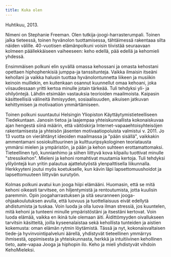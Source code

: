 ```yaml
---
title: Kuka olen
---
```

Huhtikuu, 2013.

Nimeni on Stephanie Freeman. Olen tutkija-joogi-harrasterumpali. 
Toinen jalka tieteessä, toinen
hyvänolon tuottamisessa, tähtäimessä rakentaaa silta näiden
välille. 40-vuotisen elämänpolkuni voisin tiivistää
seuraavaan kolmeen päällekkäiseen vaiheeseen: keho edellä, pää
edellä ja kehomieli yhdessä. 

Ensimmäisen polkuni elin syvällä
omassa kehossani ja omasta kehostani opettaen hiphophenkisiä jumppa-ja
tanssitunteja. Vaikka ilmaisin itseäni kehollani ja vaikka halusin tuottaa
hyvänolontunnetta liikeen ja musiikin keinoin muillekin, en kuitenkaan osannut kuunnellut omaa kehoani,
joka viisaudessaan yritti kertoa minulle jotain tärkeää. Tuli tehdyksi
yli- ja ohilyöntejä. Lähdin etsimään vastauksia teorioiden
maailmoista. Kaipasin käsitteellisiä välineitä ihmisyyden,
sosiaalisuuden, aikuisen jatkuvan kehittymisen ja motivaation
ymmärtämiseen. 

Toinen polkuni suuntautui Helsingin Yliopiston
Käyttäytymistieteelliseen Tiedekuntaan. Janosin tietoa ja laajempaa
yhteiskunnallista kokonaiskuvaa ajan hengestä siinä määrin, että
väitöskirja Internet-vapaaehtoisyhteisöjen rakentamisesta ja yhteisön jäsenten
motivaatiopoluista valmistui v. 2011. Jo 13 vuotta on vierähtänyt
ideoiden maailmassa ja "pään  sisällä", vaikkakin ammentamani sosiokulttuurinen ja
kulttuuripsykologinen teoriatausta ymmärsi mielen ja
ympäristön, ja pään ja kehon suhteen erottamattomaksi. Tieteellinen työ,
kunnianhimo ja siihen liittyvä kova kilpailu tuottivat minulle
"stressikehon". Mieleni ja kehoni romahtivat muutamia kertoja. Tuli tehdyksi ylilyöntejä kun yritin palautua ajattelutyöstä ylenpalttisella
liikunnalla. Herkkyyteni joutui myös koetukselle, kun kävin läpi
lapsettomuushoidot ja lapsettomuuteen liittyvän surutyön. 

Kolmas polkuni avatui kun jooga hiipi elämääni. Huomasin, että se mitä
kehoni oikeasti tarvitsee, on hiljentymistä ja rentoutumista, jotta
kuulisin paremmin. Opin joogaharrastuksen ja sitä seuranneen
jooga-ohjaakoulutuksen avulla, että luovuus ja tuotteliaisuus eivät
edellytä ahdistumista ja tuskaa. Voin luoda ja olla luova ilman
stressiä, jos kuuntelen, mitä kehoni ja tunteeni minulle ympäristöstäni
ja itsestäni kertovat. Voin luoda elämää, vaikka en ikinä tule olemaan
äiti. Äidittömyyden oivallukseen tarvitsin käsitteitä, joilla kyseenalaistaa
sekä kehollista tunteiden ja aistien kokemusta: oman elämän rytmin
löytämistä. Tässä ja nyt, kokonaisvaltaisen tiede-ja
hyvinvointipalveluni äärellä, yhdistyvät tieteellinen ymmärrys
ihmisestä, oppimisesta ja yhteiskunnasta, herkkä ja intuitiivinen
kehollinen tieto, aate-vapaa Jooga ja hiphopin ilo. Keho ja
mieli yhdistyvät vihdoin KehoMieleksi. 

